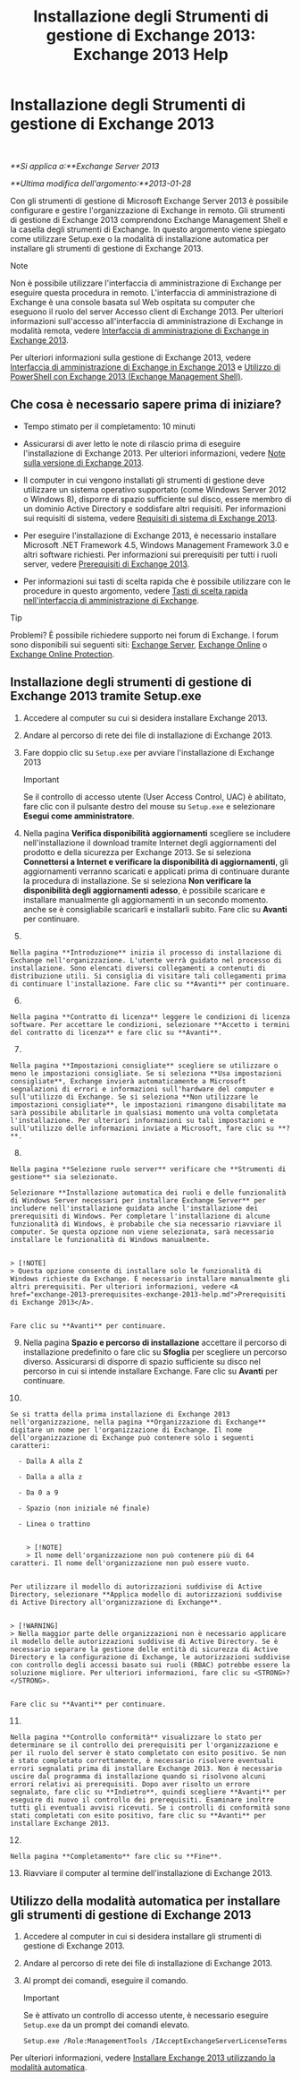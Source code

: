 ﻿---
title: 'Installazione degli Strumenti di gestione di Exchange 2013: Exchange 2013 Help'
TOCTitle: Installazione degli Strumenti di gestione di Exchange 2013
ms:assetid: 71fcbe4c-783b-4f77-aabb-a21aa7a4ef23
ms:mtpsurl: https://technet.microsoft.com/it-it/library/Bb232090(v=EXCHG.150)
ms:contentKeyID: 50555606
ms.date: 01/04/2018
mtps_version: v=EXCHG.150
ms.translationtype: HT
---

# Installazione degli Strumenti di gestione di Exchange 2013

 

_**Si applica a:**Exchange Server 2013_

_**Ultima modifica dell'argomento:**2013-01-28_

Con gli strumenti di gestione di Microsoft Exchange Server 2013 è possibile configurare e gestire l'organizzazione di Exchange in remoto. Gli strumenti di gestione di Exchange 2013 comprendono Exchange Management Shell e la casella degli strumenti di Exchange. In questo argomento viene spiegato come utilizzare Setup.exe o la modalità di installazione automatica per installare gli strumenti di gestione di Exchange 2013.


> [!NOTE]
> Non è possibile utilizzare l'interfaccia di amministrazione di Exchange per eseguire questa procedura in remoto. L'interfaccia di amministrazione di Exchange è una console basata sul Web ospitata su computer che eseguono il ruolo del server Accesso client di Exchange 2013. Per ulteriori informazioni sull'accesso all'interfaccia di amministrazione di Exchange in modalità remota, vedere <A href="exchange-admin-center-in-exchange-2013-exchange-2013-help.md">Interfaccia di amministrazione di Exchange in Exchange 2013</A>.



Per ulteriori informazioni sulla gestione di Exchange 2013, vedere [Interfaccia di amministrazione di Exchange in Exchange 2013](exchange-admin-center-in-exchange-2013-exchange-2013-help.md) e [Utilizzo di PowerShell con Exchange 2013 (Exchange Management Shell)](https://technet.microsoft.com/it-it/library/bb123778\(v=exchg.150\)).

## Che cosa è necessario sapere prima di iniziare?

  - Tempo stimato per il completamento: 10 minuti

  - Assicurarsi di aver letto le note di rilascio prima di eseguire l'installazione di Exchange 2013. Per ulteriori informazioni, vedere [Note sulla versione di Exchange 2013](release-notes-for-exchange-2013-exchange-2013-help.md).

  - Il computer in cui vengono installati gli strumenti di gestione deve utilizzare un sistema operativo supportato (come Windows Server 2012 o Windows 8), disporre di spazio sufficiente sul disco, essere membro di un dominio Active Directory e soddisfare altri requisiti. Per informazioni sui requisiti di sistema, vedere [Requisiti di sistema di Exchange 2013](exchange-2013-system-requirements-exchange-2013-help.md).

  - Per eseguire l'installazione di Exchange 2013, è necessario installare Microsoft .NET Framework 4.5, Windows Management Framework 3.0 e altri software richiesti. Per informazioni sui prerequisiti per tutti i ruoli server, vedere [Prerequisiti di Exchange 2013](exchange-2013-prerequisites-exchange-2013-help.md).

  - Per informazioni sui tasti di scelta rapida che è possibile utilizzare con le procedure in questo argomento, vedere [Tasti di scelta rapida nell'interfaccia di amministrazione di Exchange](keyboard-shortcuts-in-the-exchange-admin-center-exchange-online-protection-help.md).


> [!TIP]
> Problemi? È possibile richiedere supporto nei forum di Exchange. I forum sono disponibili sui seguenti siti: <A href="https://go.microsoft.com/fwlink/p/?linkid=60612">Exchange Server</A>, <A href="https://go.microsoft.com/fwlink/p/?linkid=267542">Exchange Online</A> o <A href="https://go.microsoft.com/fwlink/p/?linkid=285351">Exchange Online Protection</A>.



## Installazione degli strumenti di gestione di Exchange 2013 tramite Setup.exe

1.  Accedere al computer su cui si desidera installare Exchange 2013.

2.  Andare al percorso di rete dei file di installazione di Exchange 2013.

3.  Fare doppio clic su `Setup.exe` per avviare l'installazione di Exchange 2013
    

    > [!IMPORTANT]
    > Se il controllo di accesso utente (User Access Control, UAC) è abilitato, fare clic con il pulsante destro del mouse su <CODE>Setup.exe</CODE> e selezionare <STRONG>Esegui come amministratore</STRONG>.



4.  Nella pagina **Verifica disponibilità aggiornamenti** scegliere se includere nell'installazione il download tramite Internet degli aggiornamenti del prodotto e della sicurezza per Exchange 2013. Se si seleziona **Connettersi a Internet e verificare la disponibilità di aggiornamenti**, gli aggiornamenti verranno scaricati e applicati prima di continuare durante la procedura di installazione. Se si seleziona **Non verificare la disponibilità degli aggiornamenti adesso**, è possibile scaricare e installare manualmente gli aggiornamenti in un secondo momento. anche se è consigliabile scaricarli e installarli subito. Fare clic su **Avanti** per continuare.

5.  
    
    Nella pagina **Introduzione** inizia il processo di installazione di Exchange nell'organizzazione. L'utente verrà guidato nel processo di installazione. Sono elencati diversi collegamenti a contenuti di distribuzione utili. Si consiglia di visitare tali collegamenti prima di continuare l'installazione. Fare clic su **Avanti** per continuare.

6.  
    
    Nella pagina **Contratto di licenza** leggere le condizioni di licenza software. Per accettare le condizioni, selezionare **Accetto i termini del contratto di licenza** e fare clic su **Avanti**.

7.  
    
    Nella pagina **Impostazioni consigliate** scegliere se utilizzare o meno le impostazioni consigliate. Se si seleziona **Usa impostazioni consigliate**, Exchange invierà automaticamente a Microsoft segnalazioni di errori e informazioni sull'hardware del computer e sull'utilizzo di Exchange. Se si seleziona **Non utilizzare le impostazioni consigliate**, le impostazioni rimangono disabilitate ma sarà possibile abilitarle in qualsiasi momento una volta completata l'installazione. Per ulteriori informazioni su tali impostazioni e sull'utilizzo delle informazioni inviate a Microsoft, fare clic su **?**.

8.  
    
    Nella pagina **Selezione ruolo server** verificare che **Strumenti di gestione** sia selezionato.
    
    Selezionare **Installazione automatica dei ruoli e delle funzionalità di Windows Server necessari per installare Exchange Server** per includere nell'installazione guidata anche l'installazione dei prerequisiti di Windows. Per completare l'installazione di alcune funzionalità di Windows, è probabile che sia necessario riavviare il computer. Se questa opzione non viene selezionata, sarà necessario installare le funzionalità di Windows manualmente.
    

    > [!NOTE]
    > Questa opzione consente di installare solo le funzionalità di Windows richieste da Exchange. È necessario installare manualmente gli altri prerequisiti. Per ulteriori informazioni, vedere <A href="exchange-2013-prerequisites-exchange-2013-help.md">Prerequisiti di Exchange 2013</A>.

    
    Fare clic su **Avanti** per continuare.

9.  Nella pagina **Spazio e percorso di installazione** accettare il percorso di installazione predefinito o fare clic su **Sfoglia** per scegliere un percorso diverso. Assicurarsi di disporre di spazio sufficiente su disco nel percorso in cui si intende installare Exchange. Fare clic su **Avanti** per continuare.

10. 
    
    Se si tratta della prima installazione di Exchange 2013 nell'organizzazione, nella pagina **Organizzazione di Exchange** digitare un nome per l'organizzazione di Exchange. Il nome dell'organizzazione di Exchange può contenere solo i seguenti caratteri:
    
      - Dalla A alla Z
    
      - Dalla a alla z
    
      - Da 0 a 9
    
      - Spazio (non iniziale né finale)
    
      - Linea o trattino
        

        > [!NOTE]
        > Il nome dell'organizzazione non può contenere più di 64 caratteri. Il nome dell'organizzazione non può essere vuoto.

    
    Per utilizzare il modello di autorizzazioni suddivise di Active Directory, selezionare **Applica modello di autorizzazioni suddivise di Active Directory all'organizzazione di Exchange**.
    

    > [!WARNING]
    > Nella maggior parte delle organizzazioni non è necessario applicare il modello delle autorizzazioni suddivise di Active Directory. Se è necessario separare la gestione delle entità di sicurezza di Active Directory e la configurazione di Exchange, le autorizzazioni suddivise con controllo degli accessi basato sui ruoli (RBAC) potrebbe essere la soluzione migliore. Per ulteriori informazioni, fare clic su <STRONG>?</STRONG>.

    
    Fare clic su **Avanti** per continuare.

11. 
    
    Nella pagina **Controllo conformità** visualizzare lo stato per determinare se il controllo dei prerequisiti per l'organizzazione e per il ruolo del server è stato completato con esito positivo. Se non è stato completato correttamente, è necessario risolvere eventuali errori segnalati prima di installare Exchange 2013. Non è necessario uscire dal programma di installazione quando si risolvono alcuni errori relativi ai prerequisiti. Dopo aver risolto un errore segnalato, fare clic su **Indietro**, quindi scegliere **Avanti** per eseguire di nuovo il controllo dei prerequisiti. Esaminare inoltre tutti gli eventuali avvisi ricevuti. Se i controlli di conformità sono stati completati con esito positivo, fare clic su **Avanti** per installare Exchange 2013.

12. 
    
    Nella pagina **Completamento** fare clic su **Fine**.

13. Riavviare il computer al termine dell'installazione di Exchange 2013.

## Utilizzo della modalità automatica per installare gli strumenti di gestione di Exchange 2013

1.  Accedere al computer in cui si desidera installare gli strumenti di gestione di Exchange 2013.

2.  Andare al percorso di rete dei file di installazione di Exchange 2013.

3.  Al prompt dei comandi, eseguire il comando.
    

    > [!IMPORTANT]
    > Se è attivato un controllo di accesso utente, è necessario eseguire <CODE>Setup.exe</CODE> da un prompt dei comandi elevato.

    
        Setup.exe /Role:ManagementTools /IAcceptExchangeServerLicenseTerms

Per ulteriori informazioni, vedere [Installare Exchange 2013 utilizzando la modalità automatica](install-exchange-2013-using-unattended-mode-exchange-2013-help.md).

